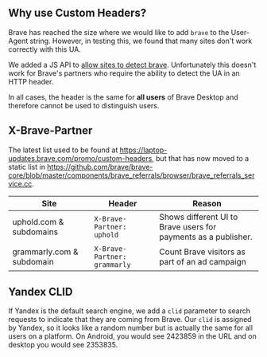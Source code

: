 ## Why use Custom Headers?

Brave has reached the size where we would like to add `brave` to the User-Agent string. However, in testing this, we found that many sites don't work correctly with this UA.

We added a JS API to [allow sites to detect brave](https://github.com/brave/brave-browser/issues/1052). Unfortunately this doesn't work for Brave's partners who require the ability to detect the UA in an HTTP header.

In all cases, the header is the same for **all users** of Brave Desktop and therefore cannot be used to distinguish users.

## X-Brave-Partner

The latest list used to be found at <https://laptop-updates.brave.com/promo/custom-headers>, but that has now moved to a static list in <https://github.com/brave/brave-core/blob/master/components/brave_referrals/browser/brave_referrals_service.cc>.

| **Site**        | Header | Reason  |
| ----------------| -------| ------- |
| uphold.com & subdomains | `X-Brave-Partner: uphold` | Shows different UI to Brave users for payments as a publisher.
| grammarly.com & subdomain | `X-Brave-Partner: grammarly` | Count Brave visitors as part of an ad campaign

## Yandex CLID

If Yandex is the default search engine, we add a `clid` parameter to search requests to indicate that they are coming from Brave. Our `clid` is assigned by Yandex, so it looks like a random number but is actually the same for all users on a platform. On Android, you would see 2423859 in the URL and on desktop you would see 2353835.